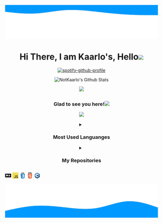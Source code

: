 <img src="https://raw.githubusercontent.com/joetancy/joetancy/master/wave%20(1).jpg"/>
<h1 align="center">Hi There, I am Kaarlo's, Hello<img src="https://raw.githubusercontent.com/iampavangandhi/iampavangandhi/master/gifs/Hi.gif" width="30px"></h1>

<div align="center">

[![spotify-github-profile](https://spotify-github-profile.vercel.app/api/view?uid=31s2z354j7562hqywailmy4ogil4&cover_image=true&theme=novatorem&bar_color=53b14f&bar_color_cover=false)](https://github.com/kittinan/spotify-github-profile)

![NotKaarlo's Github Stats](https://github-readme-stats.vercel.app/api?username=NotKaarlo&show_icons=true&line_height=45&theme=defult&include_all_commits=true)
</div>

<p align="center">
  <img src="https://media.giphy.com/media/jpVnC65DmYeyRL4LHS/giphy.gif" width="20%">
</p>

##

<div align="center">

### Glad to see you here!<img src="https://cdn3.emoji.gg/emojis/6606-verified.gif" width="20px"> 
![](https://visitor-badge.glitch.me/badge?page_id=notkaarlo.notkaarlo)
</div>

<details align="center">
    <summary> <h3> Most Used Languanges </h3></summary>

[![Top Langs](https://github-readme-stats.vercel.app/api/top-langs/?username=notkaarlo&layout=compact)](https://github.com/NotKaarlo)
</details>

<details align="center">
    <summary> <h3> My Repositories </h3></summary>

[![Readme Card](https://github-readme-stats.vercel.app/api/pin/?username=notkaarlo&repo=State-of-San-Andreas)](https://github.com/NotKaarlo/State-of-San-Andreas)     [![Readme Card](https://github-readme-stats.vercel.app/api/pin/?username=notkaarlo&repo=Kaarlos)](https://github.com/NotKaarlo/Kaarlos)
</details>

<code><img height="20" src="https://raw.githubusercontent.com/github/explore/80688e429a7d4ef2fca1e82350fe8e3517d3494d/topics/markdown/markdown.png"></code>
<code><img height="20" src="https://raw.githubusercontent.com/github/explore/80688e429a7d4ef2fca1e82350fe8e3517d3494d/topics/javascript/javascript.png"></code>
<code><img height="20" src="https://raw.githubusercontent.com/github/explore/80688e429a7d4ef2fca1e82350fe8e3517d3494d/topics/css/css.png"></code>
<code><img height="20" src="https://raw.githubusercontent.com/github/explore/80688e429a7d4ef2fca1e82350fe8e3517d3494d/topics/html/html.png"></code>
<code><img height="20" src="https://raw.githubusercontent.com/github/explore/80688e429a7d4ef2fca1e82350fe8e3517d3494d/topics/cpp/cpp.png"></code>

<img src="https://raw.githubusercontent.com/joetancy/joetancy/master/wave.jpg"/>

